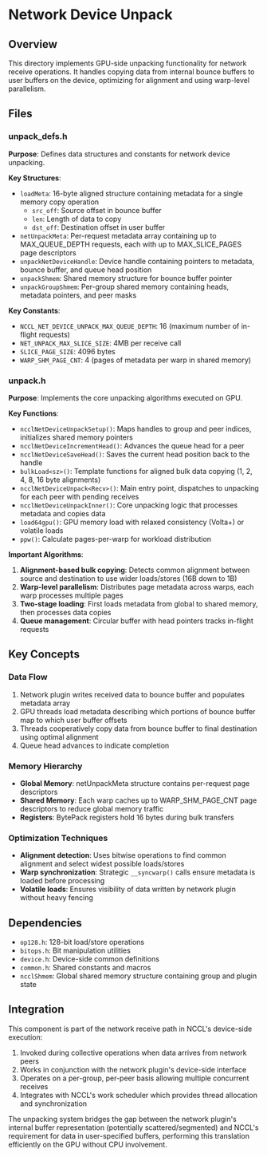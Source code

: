 # Network Device Unpack

## Overview
This directory implements GPU-side unpacking functionality for network receive operations. It handles copying data from internal bounce buffers to user buffers on the device, optimizing for alignment and using warp-level parallelism.

## Files

### unpack_defs.h
**Purpose**: Defines data structures and constants for network device unpacking.

**Key Structures**:
- `loadMeta`: 16-byte aligned structure containing metadata for a single memory copy operation
  - `src_off`: Source offset in bounce buffer
  - `len`: Length of data to copy
  - `dst_off`: Destination offset in user buffer
- `netUnpackMeta`: Per-request metadata array containing up to MAX_QUEUE_DEPTH requests, each with up to MAX_SLICE_PAGES page descriptors
- `unpackNetDeviceHandle`: Device handle containing pointers to metadata, bounce buffer, and queue head position
- `unpackShmem`: Shared memory structure for bounce buffer pointer
- `unpackGroupShmem`: Per-group shared memory containing heads, metadata pointers, and peer masks

**Key Constants**:
- `NCCL_NET_DEVICE_UNPACK_MAX_QUEUE_DEPTH`: 16 (maximum number of in-flight requests)
- `NET_UNPACK_MAX_SLICE_SIZE`: 4MB per receive call
- `SLICE_PAGE_SIZE`: 4096 bytes
- `WARP_SHM_PAGE_CNT`: 4 (pages of metadata per warp in shared memory)

### unpack.h
**Purpose**: Implements the core unpacking algorithms executed on GPU.

**Key Functions**:
- `ncclNetDeviceUnpackSetup()`: Maps handles to group and peer indices, initializes shared memory pointers
- `ncclNetDeviceIncrementHead()`: Advances the queue head for a peer
- `ncclNetDeviceSaveHead()`: Saves the current head position back to the handle
- `bulkLoad<sz>()`: Template functions for aligned bulk data copying (1, 2, 4, 8, 16 byte alignments)
- `ncclNetDeviceUnpack<Recv>()`: Main entry point, dispatches to unpacking for each peer with pending receives
- `ncclNetDeviceUnpackInner()`: Core unpacking logic that processes metadata and copies data
- `load64gpu()`: GPU memory load with relaxed consistency (Volta+) or volatile loads
- `ppw()`: Calculate pages-per-warp for workload distribution

**Important Algorithms**:
1. **Alignment-based bulk copying**: Detects common alignment between source and destination to use wider loads/stores (16B down to 1B)
2. **Warp-level parallelism**: Distributes page metadata across warps, each warp processes multiple pages
3. **Two-stage loading**: First loads metadata from global to shared memory, then processes data copies
4. **Queue management**: Circular buffer with head pointers tracks in-flight requests

## Key Concepts

### Data Flow
1. Network plugin writes received data to bounce buffer and populates metadata array
2. GPU threads load metadata describing which portions of bounce buffer map to which user buffer offsets
3. Threads cooperatively copy data from bounce buffer to final destination using optimal alignment
4. Queue head advances to indicate completion

### Memory Hierarchy
- **Global Memory**: netUnpackMeta structure contains per-request page descriptors
- **Shared Memory**: Each warp caches up to WARP_SHM_PAGE_CNT page descriptors to reduce global memory traffic
- **Registers**: BytePack registers hold 16 bytes during bulk transfers

### Optimization Techniques
- **Alignment detection**: Uses bitwise operations to find common alignment and select widest possible loads/stores
- **Warp synchronization**: Strategic `__syncwarp()` calls ensure metadata is loaded before processing
- **Volatile loads**: Ensures visibility of data written by network plugin without heavy fencing

## Dependencies
- `op128.h`: 128-bit load/store operations
- `bitops.h`: Bit manipulation utilities
- `device.h`: Device-side common definitions
- `common.h`: Shared constants and macros
- `ncclShmem`: Global shared memory structure containing group and plugin state

## Integration
This component is part of the network receive path in NCCL's device-side execution:
1. Invoked during collective operations when data arrives from network peers
2. Works in conjunction with the network plugin's device-side interface
3. Operates on a per-group, per-peer basis allowing multiple concurrent receives
4. Integrates with NCCL's work scheduler which provides thread allocation and synchronization

The unpacking system bridges the gap between the network plugin's internal buffer representation (potentially scattered/segmented) and NCCL's requirement for data in user-specified buffers, performing this translation efficiently on the GPU without CPU involvement.
